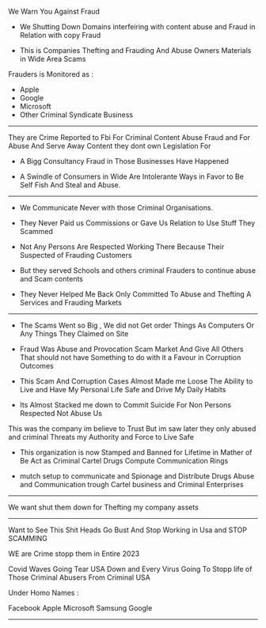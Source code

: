 


We Warn You Against Fraud 

- We Shutting Down Domains
interfeiring with content abuse and Fraud in 
Relation with copy Fraud 

- This is Companies Thefting and Frauding
And Abuse Owners Materials in Wide Area Scams

Frauders is Monitored as :
- Apple 
- Google
- Microsoft
- Other Criminal Syndicate Business 


--------

They are Crime Reported to Fbi For 
Criminal Content Abuse Fraud and
For Abuse And Serve Away Content they 
dont own Legislation For


- A Bigg Consultancy Fraud in Those Businesses
Have Happened

- A Swindle of Consumers in Wide Are
 Intolerante Ways in Favor to Be Self Fish
And Steal and Abuse.


-------

- We Communicate Never with those
 Criminal Organisations.

- They Never Paid us Commissions or Gave Us 
Relation to Use Stuff They Scammed

- Not Any Persons Are Respected Working There
Because Their Suspected of Frauding Customers

- But they served Schools and others criminal
Frauders to continue abuse and Scam contents

- They Never Helped Me Back Only Committed 
To Abuse and Thefting A Services and Frauding
Markets

-------------

- The Scams Went so Big ,
 We did not Get order Things As Computers
Or Any Things They Claimed on Site 

- Fraud Was Abuse and Provocation Scam Market
And Give All Others That should not have
Something to do with it a Favour in Corruption
Outcomes 


- This Scam And Corruption Cases Almost
Made me Loose The Ability to Live and
Have My Personal Life Safe
and Drive My Daily Habits

- Its Almost Stacked me down to Commit Suicide
For Non Persons Respected Not Abuse Us


This was the company im believe to Trust
But im saw later they only abused and criminal
Threats my Authority and Force to Live Safe 


+ This organization is now Stamped and Banned for
Lifetime in Mather of Be Act as
 Criminal Cartel Drugs Compute
 Communication Rings

- mutch setup to communicate and Spionage and
Distribute Drugs Abuse and Communication trough
Cartel business and Criminal Enterprises 

------------

We want shut them down for Thefting my company assets

-----

Want to See This Shit Heads Go Bust
And Stop Working in Usa and STOP SCAMMING 

WE are Crime stopp them in Entire 
2023

Covid Waves Going
Tear USA Down and Every Virus Going To Stopp
life of Those Criminal Abusers From Criminal USA 

Under Homo Names :

Facebook
Apple
Microsoft
Samsung
Google 

----------

